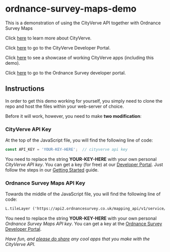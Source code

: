 # ordnance-survey-maps-demo

This is a demonstration of using the CityVerve API together with Ordnance Survey Maps

Click [here](https://cityverve.org.uk/what-is-cityverve/) to learn more about CityVerve.

Click [here](http://developer.cityverve.org.uk/) to go to the CityVerve Developer Portal.

Click [here](http://developer.cityverve.org.uk/showcase) to see a showcase of working CityVerve apps (including this demo).

Click [here](https://developer.ordnancesurvey.co.uk/) to go to the Ordnance Survey developer portal.

## Instructions

In order to get this demo working for yourself, you simply need to clone the repo and host the files within your web-server of choice.

Before it will work, however, you need to make **two modification**:

### CityVerve API Key

At the top of the JavaScript file, you will find the following line of code:

```javascript
const API_KEY = 'YOUR-KEY-HERE';  // cityverve api key
```

You need to replace the string **YOUR-KEY-HERE** with your own personal _CityVerve API key_. You can get a key (for free) at our [Developer Portal](http://developer.cityverve.org.uk/home). Just follow the steps in our [Getting Started](http://developer.cityverve.org.uk/get-started) guide.

### Ordnance Survey Maps API Key

Towards the middle of the JavaScript file, you will find the following line of code:

```html
L.tileLayer ('https://api2.ordnancesurvey.co.uk/mapping_api/v1/service/zxy/EPSG%3A3857/Outdoor%203857/{z}/{x}/{y}.png?key=YOUR-KEY-HERE').addTo (map);
```

You need to replace the string **YOUR-KEY-HERE** with your own personal _Ordnance Survey Maps API key_. You can get a key at the [Ordnance Survey Developer Portal](https://developer.ordnancesurvey.co.uk/).


_Have fun, and [please do share](https://cityverve.org.uk/contact/) any cool apps that you make with the CityVerve API._
